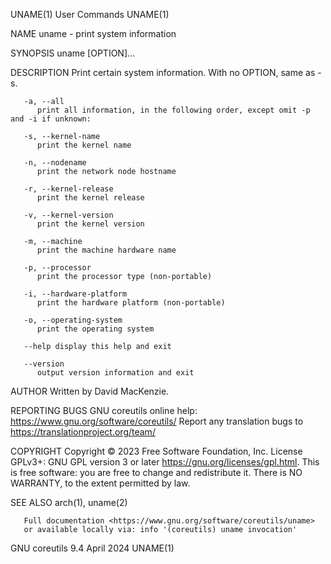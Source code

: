 UNAME(1)								 User Commands								      UNAME(1)

NAME
       uname - print system information

SYNOPSIS
       uname [OPTION]...

DESCRIPTION
       Print certain system information.  With no OPTION, same as -s.

       -a, --all
	      print all information, in the following order, except omit -p and -i if unknown:

       -s, --kernel-name
	      print the kernel name

       -n, --nodename
	      print the network node hostname

       -r, --kernel-release
	      print the kernel release

       -v, --kernel-version
	      print the kernel version

       -m, --machine
	      print the machine hardware name

       -p, --processor
	      print the processor type (non-portable)

       -i, --hardware-platform
	      print the hardware platform (non-portable)

       -o, --operating-system
	      print the operating system

       --help display this help and exit

       --version
	      output version information and exit

AUTHOR
       Written by David MacKenzie.

REPORTING BUGS
       GNU coreutils online help: <https://www.gnu.org/software/coreutils/>
       Report any translation bugs to <https://translationproject.org/team/>

COPYRIGHT
       Copyright © 2023 Free Software Foundation, Inc.	License GPLv3+: GNU GPL version 3 or later <https://gnu.org/licenses/gpl.html>.
       This is free software: you are free to change and redistribute it.  There is NO WARRANTY, to the extent permitted by law.

SEE ALSO
       arch(1), uname(2)

       Full documentation <https://www.gnu.org/software/coreutils/uname>
       or available locally via: info '(coreutils) uname invocation'

GNU coreutils 9.4							  April 2024								      UNAME(1)
